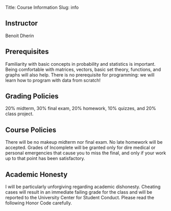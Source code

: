 Title: Course Information
Slug: info

## Instructor
Benoit Dherin

## Prerequisites
Familiarity with basic concepts in probability and statistics is important.
Being comfortable with matrices, vectors, basic set theory, functions, and
graphs will also help. There is no prerequisite for programming: we will learn
how to program with data from scratch!

## Grading Policies
20% midterm, 30% final exam, 20% homework, 10% quizzes, and  20% class project.

## Course Policies
There will be no makeup midterm nor final exam. No late homework will be
accepted. Grades of Incomplete will be granted only for dire medical or
personal emergencies that cause you to miss the final, and only if your work up
to that point has been satisfactory.

## Academic Honesty
I will be particularly unforgiving regarding academic dishonesty. Cheating
cases will result in an immediate failing grade for the class and will be
reported to the University Center for Student Conduct.  Please read the
following Honor Code carefully. 
